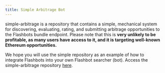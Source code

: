 ```yaml
---
title: Simple Arbitrage Bot
---
```

simple-arbitrage is a repository that contains a simple, mechanical system for discovering, evaluating, rating, and submitting arbitrage opportunities to the Flashbots bundle endpoint. Please note that this is **very unlikely to be profitable, as many users have access to it, and it is targeting well-known Ethereum opportunities.**

We hope you will use the simple repository as an example of how to integrate Flashbots into your own Flashbot searcher (bot). Access the simple-arbitrage repository [here](https://github.com/flashbots/simple-arbitrage).
